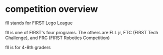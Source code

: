 # competition overview

fll stands for FIRST Lego League

fll is one of FIRST's four programs. The others are FLL jr, FTC (FIRST Tech Challenge), and FRC (FIRST Robotics Competition)

fll is for 4-8th graders